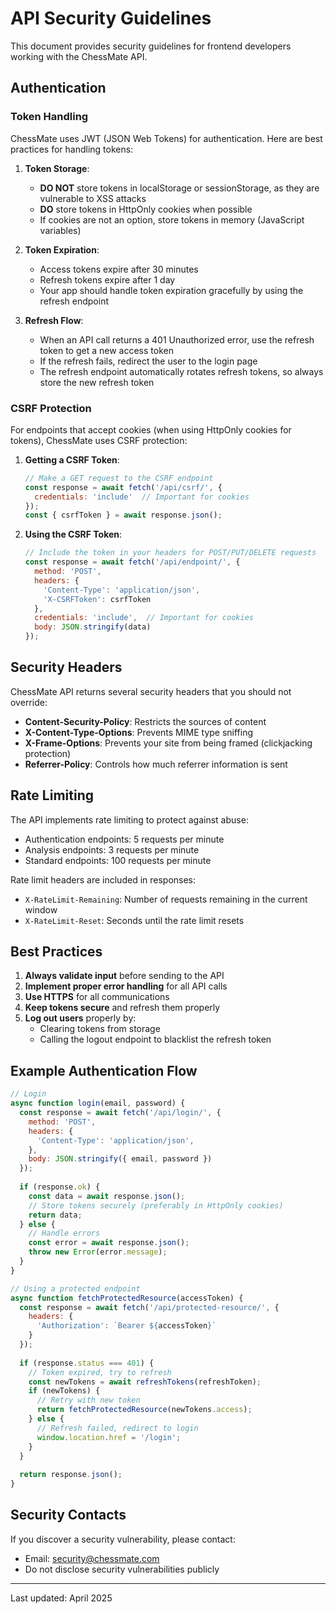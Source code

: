 # API Security Guidelines

This document provides security guidelines for frontend developers working with the ChessMate API.

## Authentication

### Token Handling

ChessMate uses JWT (JSON Web Tokens) for authentication. Here are best practices for handling tokens:

1. **Token Storage**:
   - **DO NOT** store tokens in localStorage or sessionStorage, as they are vulnerable to XSS attacks
   - **DO** store tokens in HttpOnly cookies when possible
   - If cookies are not an option, store tokens in memory (JavaScript variables)

2. **Token Expiration**:
   - Access tokens expire after 30 minutes
   - Refresh tokens expire after 1 day
   - Your app should handle token expiration gracefully by using the refresh endpoint

3. **Refresh Flow**:
   - When an API call returns a 401 Unauthorized error, use the refresh token to get a new access token
   - If the refresh fails, redirect the user to the login page
   - The refresh endpoint automatically rotates refresh tokens, so always store the new refresh token

### CSRF Protection

For endpoints that accept cookies (when using HttpOnly cookies for tokens), ChessMate uses CSRF protection:

1. **Getting a CSRF Token**:
   ```javascript
   // Make a GET request to the CSRF endpoint
   const response = await fetch('/api/csrf/', {
     credentials: 'include'  // Important for cookies
   });
   const { csrfToken } = await response.json();
   ```

2. **Using the CSRF Token**:
   ```javascript
   // Include the token in your headers for POST/PUT/DELETE requests
   const response = await fetch('/api/endpoint/', {
     method: 'POST',
     headers: {
       'Content-Type': 'application/json',
       'X-CSRFToken': csrfToken
     },
     credentials: 'include',  // Important for cookies
     body: JSON.stringify(data)
   });
   ```

## Security Headers

ChessMate API returns several security headers that you should not override:

- **Content-Security-Policy**: Restricts the sources of content
- **X-Content-Type-Options**: Prevents MIME type sniffing
- **X-Frame-Options**: Prevents your site from being framed (clickjacking protection)
- **Referrer-Policy**: Controls how much referrer information is sent

## Rate Limiting

The API implements rate limiting to protect against abuse:

- Authentication endpoints: 5 requests per minute
- Analysis endpoints: 3 requests per minute
- Standard endpoints: 100 requests per minute

Rate limit headers are included in responses:
- `X-RateLimit-Remaining`: Number of requests remaining in the current window
- `X-RateLimit-Reset`: Seconds until the rate limit resets

## Best Practices

1. **Always validate input** before sending to the API
2. **Implement proper error handling** for all API calls
3. **Use HTTPS** for all communications
4. **Keep tokens secure** and refresh them properly
5. **Log out users** properly by:
   - Clearing tokens from storage
   - Calling the logout endpoint to blacklist the refresh token

## Example Authentication Flow

```javascript
// Login
async function login(email, password) {
  const response = await fetch('/api/login/', {
    method: 'POST',
    headers: {
      'Content-Type': 'application/json',
    },
    body: JSON.stringify({ email, password })
  });
  
  if (response.ok) {
    const data = await response.json();
    // Store tokens securely (preferably in HttpOnly cookies)
    return data;
  } else {
    // Handle errors
    const error = await response.json();
    throw new Error(error.message);
  }
}

// Using a protected endpoint
async function fetchProtectedResource(accessToken) {
  const response = await fetch('/api/protected-resource/', {
    headers: {
      'Authorization': `Bearer ${accessToken}`
    }
  });
  
  if (response.status === 401) {
    // Token expired, try to refresh
    const newTokens = await refreshTokens(refreshToken);
    if (newTokens) {
      // Retry with new token
      return fetchProtectedResource(newTokens.access);
    } else {
      // Refresh failed, redirect to login
      window.location.href = '/login';
    }
  }
  
  return response.json();
}
```

## Security Contacts

If you discover a security vulnerability, please contact:
- Email: security@chessmate.com
- Do not disclose security vulnerabilities publicly

---

Last updated: April 2025
